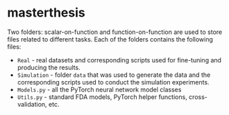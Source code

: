 # masterthesis


Two folders: scalar-on-function and function-on-function are used to store files related to different tasks. Each of the folders contains the following files:

- `Real` - real datasets and corresponding scripts used for fine-tuning and producing the results.
- `Simulation` - folder `data` that was used to generate the data and the corresponding scripts used to conduct the simulation experiments.
- `Models.py` - all the PyTorch neural network model classes
- `Utils.py` - standard FDA models, PyTorch helper functions, cross-validation, etc.

  
